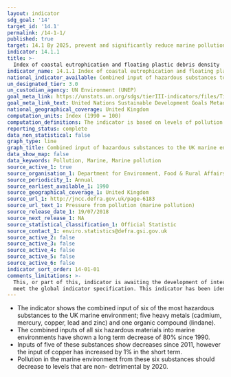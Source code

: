 ```yaml
---
layout: indicator
sdg_goal: '14'
target_id: '14.1'
permalink: /14-1-1/
published: true
target: 14.1 By 2025, prevent and significantly reduce marine pollution of all kinds, in particular from land-based activities, including marine debris and nutrient pollution
indicator: 14.1.1
title: >-
  Index of coastal eutrophication and floating plastic debris density
indicator_name: 14.1.1 Index of coastal eutrophication and floating plastic debris density
national_indicator_available: Combined input of hazardous substances to the UK marine environment, as an index of estimated weight of substances per year, 1990 to 2016.
un_designated_tier: 3.0
un_custodian_agency: UN Environment (UNEP)
goal_meta_link: https://unstats.un.org/sdgs/tierIII-indicators/files/Tier3-14-01-01.pdf
goal_meta_link_text: United Nations Sustainable Development Goals Metadata (PDF 4.0 MB)
national_geographical_coverage: United Kingdom
computation_units: Index (1990 = 100)
computation_definitions: The indicator is based on levels of pollution of five heavy metals (cadmium, mercury, copper, lead and zinc) and one organic compound (lindane) into the marine environment.
reporting_status: complete
data_non_statistical: false
graph_type: line
graph_title: Combined input of hazardous substances to the UK marine environment, as an index of estimated weight of substances per year
data_show_map: false
data_keywords: Pollution, Marine, Marine pollution
source_active_1: true
source_organisation_1: Department for Environment, Food & Rural Affairs (Defra)
source_periodicity_1: Annual
source_earliest_available_1: 1990
source_geographical_coverage_1: United Kingdom
source_url_1: http://jncc.defra.gov.uk/page-6183
source_url_text_1: Pressure from pollution (marine pollution)
source_release_date_1: 19/07/2018
source_next_release_1: NA
source_statistical_classification_1: Official Statistic
source_contact_1: enviro.statistics@defra.gsi.gov.uk
source_active_2: false
source_active_3: false
source_active_4: false
source_active_5: false
source_active_6: false
indicator_sort_order: 14-01-01
comments_limitations: >-
  This, or part of this, indicator is awaiting the development of internationally established methodology and standards (classified by the UN as tier 3). This indicator is being used as an approximation of the UN SDG Indicator. Where possible, we will work to identify or develop UK data to
  meet the global indicator specification. This indicator has been identified in collaboration with topic experts.
---
```

* The indicator shows the combined input of six of the most hazardous substances to the UK marine environment; five heavy metals (cadmium, mercury, copper, lead and zinc) and one organic compound (lindane). 
* The combined inputs of all six hazardous materials into marine environments have
shown a long term decrease of 80% since 1990. 
* Inputs of five of these substances show decreases since 2011, however the input of copper has increased by 1% in the short term. 
* Pollution in the marine environment from these six substances should decrease to levels that are non-
detrimental by 2020.
